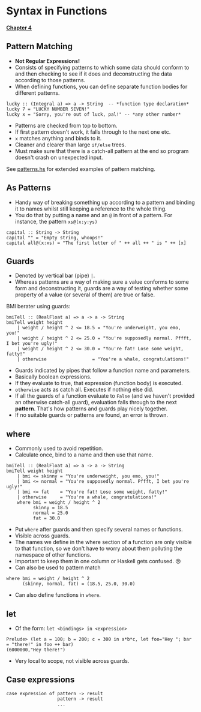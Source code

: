 # Syntax in Functions
**[Chapter 4](http://learnyouahaskell.com/syntax-in-functions)**

## **Pattern Matching**
+ **Not Regular Expressions!**
+ Consists of specifying patterns to which some data should conform to and then checking to see if it does and deconstructing the data according to those patterns.
+ When defining functions, you can define separate function bodies for different patterns.

```
lucky :: (Integral a) => a -> String  -- *function type declaration*
lucky 7 = "LUCKY NUMBER SEVEN!"       
lucky x = "Sorry, you're out of luck, pal!" -- *any other number*
```

+ Patterns are checked from top to bottom.
+ If first pattern doesn't work, it falls through to the next one etc.
+ `x` matches anything and binds to it.
+ Cleaner and clearer than large `if/else` trees.
+ Must make sure that there is a catch-all pattern at the end so program doesn't crash on unexpected input.

See [patterns.hs](https://github.com/rvailnaveed/haskell/blob/master/code/patterns.hs) for extended examples of pattern matching.

## **As Patterns**
+ Handy way of breaking something up according to a pattern and binding it to names whilst still keeping a reference to the whole thing. 
+ You do that by putting a name and an `@` in front of a pattern. For instance, the pattern `xs@(x:y:ys)`

```
capital :: String -> String  
capital "" = "Empty string, whoops!"  
capital all@(x:xs) = "The first letter of " ++ all ++ " is " ++ [x]
```

## **Guards**
+ Denoted by vertical bar (pipe) `|`.
+ Whereas patterns are a way of making sure a value conforms to some form and deconstructing it, guards are a way of testing whether some property of a value (or several of them) are true or false.

BMI berater using guards:
```
bmiTell :: (RealFloat a) => a -> a -> String  
bmiTell weight height  
    | weight / height ^ 2 <= 18.5 = "You're underweight, you emo, you!"  
    | weight / height ^ 2 <= 25.0 = "You're supposedly normal. Pffft, I bet you're ugly!"  
    | weight / height ^ 2 <= 30.0 = "You're fat! Lose some weight, fatty!"  
    | otherwise                 = "You're a whale, congratulations!"
```

+ Guards indicated by pipes that follow a function name and parameters.
+ Basically boolean expressions.
+ If they evaluate to true, that expression (function body) is executed.
+ `otherwise` acts as catch all. Executes if nothing else did.
+ If all the guards of a function evaluate to `False` (and we haven't provided an otherwise catch-all guard), evaluation falls through to the next **pattern**. That's how patterns and guards play nicely together. 
+ If no suitable guards or patterns are found, an error is thrown.

## **where**
+ Commonly used to avoid repetition.
+ Calculate once, bind to a name and then use that name.

```
bmiTell :: (RealFloat a) => a -> a -> String  
bmiTell weight height  
    | bmi <= skinny = "You're underweight, you emo, you!"  
    | bmi <= normal = "You're supposedly normal. Pffft, I bet you're ugly!"  
    | bmi <= fat    = "You're fat! Lose some weight, fatty!"  
    | otherwise     = "You're a whale, congratulations!"  
    where bmi = weight / height ^ 2  
          skinny = 18.5  
          normal = 25.0  
          fat = 30.0  
```

+ Put `where` after guards and then specify several names or functions.
+ Visible across guards.
+ The names we define in the where section of a function are only visible to that function, so we don't have to worry about them polluting the namespace of other functions.
+ Important to keep them in one column or Haskell gets confused. :cry:
+ Can also be used to pattern match

```
where bmi = weight / height ^ 2  
      (skinny, normal, fat) = (18.5, 25.0, 30.0)
```

+ Can also define functions in `where`.

## **let**
+ Of the form: `let <bindings> in <expression>`

```
Prelude> (let a = 100; b = 200; c = 300 in a*b*c, let foo="Hey "; bar = "there!" in foo ++ bar)  
(6000000,"Hey there!")
```
+ Very local to scope, not visible across guards.

## **Case expressions**
```
case expression of pattern -> result  
                   pattern -> result  
                   ...  
```